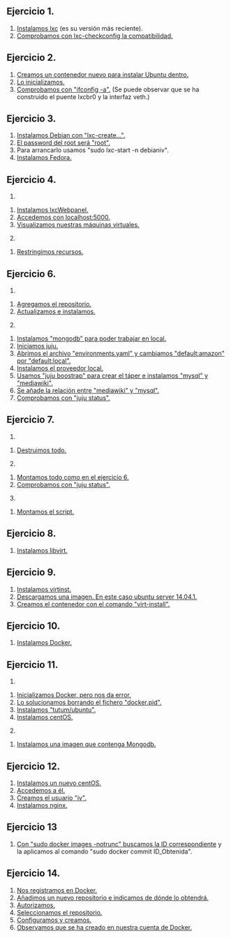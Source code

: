 Ejercicio 1.
---
1. [Instalamos lxc](https://github.com/Jarotru/IV/blob/master/Ejercicios/Tema4_Imagenes/1.1.jpg) (es su versión más reciente).
2. [Comprobamos con lxc-checkconfig la compatibilidad.](https://github.com/Jarotru/IV/blob/master/Ejercicios/Tema4_Imagenes/1.2.jpg)

Ejercicio 2.
---
1. [Creamos un contenedor nuevo para instalar Ubuntu dentro.](https://github.com/Jarotru/IV/blob/master/Ejercicios/Tema4_Imagenes/2.1.jpg)
2. [Lo inicializamos.](https://github.com/Jarotru/IV/blob/master/Ejercicios/Tema4_Imagenes/2.2.jpg)
3. [Comprobamos con "ifconfig -a".](https://github.com/Jarotru/IV/blob/master/Ejercicios/Tema4_Imagenes/2.3.jpg) (Se puede observar que se ha construido el puente lxcbr0 y la interfaz veth.)

Ejercicio 3.
---
1. [Instalamos Debian con "lxc-create...".](https://github.com/Jarotru/IV/blob/master/Ejercicios/Tema4_Imagenes/3.1.jpg)
2. [El password del root será "root".](https://github.com/Jarotru/IV/blob/master/Ejercicios/Tema4_Imagenes/3.2.jpg)
3. Para arrancarlo usamos "sudo lxc-start -n debianiv".
4. [Instalamos Fedora.](https://github.com/Jarotru/IV/blob/master/Ejercicios/Tema4_Imagenes/3.3.jpg)
 

Ejercicio 4.
---
1)
1. [Instalamos lxcWebpanel.](https://github.com/Jarotru/IV/blob/master/Ejercicios/Tema4_Imagenes/4.1.jpg)
2. [Accedemos con localhost:5000.](https://github.com/Jarotru/IV/blob/master/Ejercicios/Tema4_Imagenes/4.2.jpg)
3. [Visualizamos nuestras máquinas virtuales.](https://github.com/Jarotru/IV/blob/master/Ejercicios/Tema4_Imagenes/4.3.jpg)

2)
1. [Restringimos recursos.](https://github.com/Jarotru/IV/blob/master/Ejercicios/Tema4_Imagenes/4.4.jpg)

Ejercicio 6.
---
1)
1. [Agregamos el repositorio.](https://github.com/Jarotru/IV/blob/master/Ejercicios/Tema4_Imagenes/6.1.jpg)
2. [Actualizamos e instalamos.](https://github.com/Jarotru/IV/blob/master/Ejercicios/Tema4_Imagenes/6.2.jpg)

2)
1. [Instalamos "mongodb" para poder trabajar en local.](https://github.com/Jarotru/IV/blob/master/Ejercicios/Tema4_Imagenes/6.3.jpg)
2. [Iniciamos juju.](https://github.com/Jarotru/IV/blob/master/Ejercicios/Tema4_Imagenes/6.4.jpg)
3. [Abrimos el archivo "environments.yaml" y cambiamos "default:amazon" por "default:local".](https://github.com/Jarotru/IV/blob/master/Ejercicios/Tema4_Imagenes/6.5.jpg)
4. [Instalamos el proveedor local.](https://github.com/Jarotru/IV/blob/master/Ejercicios/Tema4_Imagenes/6.6.jpg)
5. [Usamos "juju boostrap" para crear el táper e instalamos "mysql" y "mediawiki".](https://github.com/Jarotru/IV/blob/master/Ejercicios/Tema4_Imagenes/6.7.jpg)
6. [Se añade la relación entre "mediawiki" y "mysql".](https://github.com/Jarotru/IV/blob/master/Ejercicios/Tema4_Imagenes/6.8.jpg)
7. [Comprobamos con "juju status".](https://github.com/Jarotru/IV/blob/master/Ejercicios/Tema4_Imagenes/6.9.jpg)

Ejercicio 7.
---
1)
1. [Destruimos todo.](https://github.com/Jarotru/IV/blob/master/Ejercicios/Tema4_Imagenes/7.1.jpg)

2)
1. [Montamos todo como en el ejercicio 6.](https://github.com/Jarotru/IV/blob/master/Ejercicios/Tema4_Imagenes/7.2.jpg)
2. [Comprobamos con "juju status".](https://github.com/Jarotru/IV/blob/master/Ejercicios/Tema4_Imagenes/7.3.jpg)

3)
1. [Montamos el script.](https://github.com/Jarotru/IV/blob/master/Ejercicios/Tema4_Imagenes/7.4.jpg)

Ejercicio 8.
---
1. [Instalamos libvirt.](https://github.com/Jarotru/IV/blob/master/Ejercicios/Tema4_Imagenes/8.1.jpg)

Ejercicio 9.
---
1. [Instalamos virtinst.](https://github.com/Jarotru/IV/blob/master/Ejercicios/Tema4_Imagenes/9.1.jpg)
2. [Descargamos una imagen. En este caso ubuntu server 14.04.1.](https://github.com/Jarotru/IV/blob/master/Ejercicios/Tema4_Imagenes/9.2.jpg)
3. [Creamos el contenedor con el comando "virt-install".](https://github.com/Jarotru/IV/blob/master/Ejercicios/Tema4_Imagenes/9.3.jpg)

Ejercicio 10.
---
1. [Instalamos Docker.](https://github.com/Jarotru/IV/blob/master/Ejercicios/Tema4_Imagenes/10.1.jpg)

Ejercicio 11. 
---
1)
1. [Inicializamos Docker, pero nos da error.](https://github.com/Jarotru/IV/blob/master/Ejercicios/Tema4_Imagenes/11.1.jpg)
2. [Lo solucionamos borrando el fichero "docker.pid".](https://github.com/Jarotru/IV/blob/master/Ejercicios/Tema4_Imagenes/11.2.jpg)
3. [Instalamos "tutum/ubuntu".](https://github.com/Jarotru/IV/blob/master/Ejercicios/Tema4_Imagenes/11.3.jpg)
4. [Instalamos centOS.](https://github.com/Jarotru/IV/blob/master/Ejercicios/Tema4_Imagenes/11.4.jpg)

2)
1. [Instalamos una imagen que contenga Mongodb.](https://github.com/Jarotru/IV/blob/master/Ejercicios/Tema4_Imagenes/11.5.jpg)

Ejercicio 12.
---
1. [Instalamos un nuevo centOS.](https://github.com/Jarotru/IV/blob/master/Ejercicios/Tema4_Imagenes/12.1.jpg)
2. [Accedemos a él.](https://github.com/Jarotru/IV/blob/master/Ejercicios/Tema4_Imagenes/12.2.jpg)
3. [Creamos el usuario "iv".](https://github.com/Jarotru/IV/blob/master/Ejercicios/Tema4_Imagenes/12.3.jpg)
4. [Instalamos nginx.](https://github.com/Jarotru/IV/blob/master/Ejercicios/Tema4_Imagenes/12.4.jpg)


Ejercicio 13
---
1. [Con "sudo docker images -notrunc" buscamos la ID correspondiente](https://github.com/Jarotru/IV/blob/master/Ejercicios/Tema4_Imagenes/13.1.jpg) y la aplicamos al comando "sudo docker commit ID_Obtenida".

Ejercicio 14.
---
1. [Nos registramos en Docker.](https://github.com/Jarotru/IV/blob/master/Ejercicios/Tema4_Imagenes/14.1.jpg)
2. [Añadimos un nuevo repositorio e indicamos de dónde lo obtendrá.](https://github.com/Jarotru/IV/blob/master/Ejercicios/Tema4_Imagenes/14.2.jpg)
3. [Autorizamos.](https://github.com/Jarotru/IV/blob/master/Ejercicios/Tema4_Imagenes/14.3.jpg)
4. [Seleccionamos el repositorio.](https://github.com/Jarotru/IV/blob/master/Ejercicios/Tema4_Imagenes/14.4.jpg)
5. [Configuramos y creamos.](https://github.com/Jarotru/IV/blob/master/Ejercicios/Tema4_Imagenes/14.5.jpg)
6. [Observamos que se ha creado en nuestra cuenta de Docker.](https://github.com/Jarotru/IV/blob/master/Ejercicios/Tema4_Imagenes/14.6.jpg)

